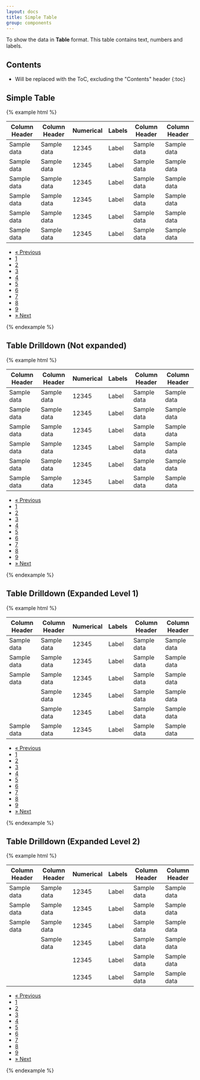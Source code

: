 ```yaml
---
layout: docs
title: Simple Table
group: components
---
```


To show the data in **Table** format. This table contains text, numbers and labels.

## Contents

* Will be replaced with the ToC, excluding the "Contents" header
{:toc}

## Simple Table

{% example html %}
  <div class="table-responsive">
    <table class="tbl" border="0">
        <thead>
            <tr> 
                <th class="tbl-head"> Column Header </th> 
                <th class="tbl-head"> Column Header </th> 
                <th class="tbl-head"> Numerical </th> 
                <th class="tbl-head"> Labels </th> 
                <th class="tbl-head"> Column Header </th> 
                <th class="tbl-head"> Column Header </th> </tr>
        </thead>
        <tbody>
            <tr class="tbl-body"> <td class="tbl-data"> Sample data </td> <td class="tbl-data"> Sample data </td> <td class="td-num"> 12345 </td> <td class="td-label"> <label class="lbl lbl-green"> Label </label> </td> <td class="tbl-data"> Sample data </td> <td class="tbl-data"> Sample data </td> </tr>
            <tr class="tbl-body"> <td class="tbl-data"> Sample data </td> <td class="tbl-data"> Sample data </td> <td class="td-num"> 12345 </td> <td class="td-label"> <label class="lbl lbl-blue"> Label </label> </td> <td class="tbl-data"> Sample data </td> <td class="tbl-data"> Sample data </td> </tr>
            <tr class="tbl-body"> <td class="tbl-data"> Sample data </td> <td class="tbl-data"> Sample data </td> <td class="td-num"> 12345 </td> <td class="td-label"> <label class="lbl lbl-red"> Label </label> </td> <td class="tbl-data"> Sample data </td> <td class="tbl-data"> Sample data </td> </tr>
            <tr class="tbl-body"> <td class="tbl-data"> Sample data </td> <td class="tbl-data"> Sample data </td> <td class="td-num"> 12345 </td> <td class="td-label"> <label class="lbl lbl-yellow"> Label </label> </td> <td class="tbl-data"> Sample data </td> <td class="tbl-data"> Sample data </td> </tr>
            <tr class="tbl-body"> <td class="tbl-data"> Sample data </td> <td class="tbl-data"> Sample data </td> <td class="td-num"> 12345 </td> <td class="td-label"> <label class="lbl lbl-violet"> Label </label> </td> <td class="tbl-data"> Sample data </td> <td class="tbl-data"> Sample data </td> </tr>
            <tr class="tbl-body"> <td class="tbl-data"> Sample data </td> <td class="tbl-data"> Sample data </td> <td class="td-num"> 12345 </td> <td class="td-label"> <label class="lbl lbl-pink"> Label </label> </td> <td class="tbl-data"> Sample data </td> <td class="tbl-data"> Sample data </td> </tr>
        </tbody>
    </table>
  </div>
    <nav aria-label="Page navigation example">
      <ul class="pagination justify-content-end">
        <li class="page-item">
          <a class="page-link" href="#" aria-label="Previous">
            <span aria-hidden="true">&laquo;</span>
            <span class="sr-only">Previous</span>
          </a>
        </li>
        <li class="page-item active"><a class="page-link" href="#">1</a></li>
        <li class="page-item"><a class="page-link" href="#">2</a></li>
        <li class="page-item"><a class="page-link" href="#">3</a></li>
        <li class="page-item"><a class="page-link" href="#">4</a></li>
        <li class="page-item"><a class="page-link" href="#">5</a></li>
        <li class="page-item"><a class="page-link" href="#">6</a></li>
        <li class="page-item"><a class="page-link" href="#">7</a></li>
        <li class="page-item"><a class="page-link" href="#">8</a></li>
        <li class="page-item"><a class="page-link" href="#">9</a></li>
        <li class="page-item">
          <a class="page-link" href="#" aria-label="Next">
            <span aria-hidden="true">&raquo;</span>
            <span class="sr-only">Next</span>
          </a>
        </li>
      </ul>
    </nav>
{% endexample %}


## Table Drilldown (Not expanded)

{% example html %}
  <div class="table-responsive">
    <table class="tbl" border="0">
        <thead>
            <tr> 
                <th class="tbl-head"> Column Header </th> <th class="tbl-head"> Column Header </th> <th class="tbl-head"> Numerical </th> <th class="tbl-head"> Labels </th> <th class="tbl-head"> Column Header </th> <th class="tbl-head"> Column Header </th> </tr>
        </thead>
        <tbody>
            <tr class="tbl-body"> 
              <td class="tbl-data"><span  class="d-icon fa fa-angle-down" aria-hidden="true"></span>  Sample data </td> 
              <td class="tbl-data"> Sample data </td> <td class="td-num"> 12345 </td> <td class="td-label"> <label class="lbl lbl-green"> Label </label> </td> <td class="tbl-data"> Sample data </td> <td class="tbl-data"> Sample data </td> 
            </tr>
            <tr class="tbl-body"> 
              <td class="tbl-data"> <span  class="d-icon fa fa-angle-down" aria-hidden="true"></span> Sample data </td> 
              <td class="tbl-data"> Sample data </td> <td class="td-num"> 12345 </td> <td class="td-label"> <label class="lbl lbl-blue"> Label </label> </td> <td class="tbl-data"> Sample data </td> <td class="tbl-data"> Sample data </td> 
            </tr>
            <tr class="tbl-body"> 
              <td class="tbl-data"> <span  class="d-icon fa fa-angle-down" aria-hidden="true"></span> Sample data </td> 
              <td class="tbl-data"> Sample data </td> <td class="td-num"> 12345 </td> <td class="td-label"> <label class="lbl lbl-red"> Label </label> </td> <td class="tbl-data"> Sample data </td> <td class="tbl-data"> Sample data </td> 
            </tr>
            <tr class="tbl-body"> 
              <td class="tbl-data"> <span  class="d-icon fa fa-angle-down" aria-hidden="true"></span> Sample data </td> 
              <td class="tbl-data"> Sample data </td> <td class="td-num"> 12345 </td> <td class="td-label"> <label class="lbl lbl-yellow"> Label </label> </td> <td class="tbl-data"> Sample data </td> <td class="tbl-data"> Sample data </td> 
            </tr>
            <tr class="tbl-body"> 
              <td class="tbl-data"> <span  class="d-icon fa fa-angle-down" aria-hidden="true"></span> Sample data </td> 
              <td class="tbl-data"> Sample data </td> <td class="td-num"> 12345 </td> <td class="td-label"> <label class="lbl lbl-violet"> Label </label> </td> <td class="tbl-data"> Sample data </td> <td class="tbl-data"> Sample data </td> 
            </tr>
            <tr class="tbl-body"> 
              <td class="tbl-data"> <span  class="d-icon fa fa-angle-down" aria-hidden="true"></span> Sample data </td> 
              <td class="tbl-data"> Sample data </td> <td class="td-num"> 12345 </td> <td class="td-label"> <label class="lbl lbl-pink"> Label </label> </td> <td class="tbl-data"> Sample data </td> <td class="tbl-data"> Sample data </td> 
            </tr>
        </tbody>
    </table>
  </div>
    <nav aria-label="Page navigation example">
      <ul class="pagination justify-content-end">
        <li class="page-item">
          <a class="page-link" href="#" aria-label="Previous">
            <span aria-hidden="true">&laquo;</span>
            <span class="sr-only">Previous</span>
          </a>
        </li>
        <li class="page-item active"><a class="page-link" href="#">1</a></li>
        <li class="page-item"><a class="page-link" href="#">2</a></li>
        <li class="page-item"><a class="page-link" href="#">3</a></li>
        <li class="page-item"><a class="page-link" href="#">4</a></li>
        <li class="page-item"><a class="page-link" href="#">5</a></li>
        <li class="page-item"><a class="page-link" href="#">6</a></li>
        <li class="page-item"><a class="page-link" href="#">7</a></li>
        <li class="page-item"><a class="page-link" href="#">8</a></li>
        <li class="page-item"><a class="page-link" href="#">9</a></li>
        <li class="page-item">
          <a class="page-link" href="#" aria-label="Next">
            <span aria-hidden="true">&raquo;</span>
            <span class="sr-only">Next</span>
          </a>
        </li>
      </ul>
    </nav>
  {% endexample %}


## Table Drilldown (Expanded Level 1)

{% example html %}
  <div class="table-responsive">
    <table class="tbl" border="0">
        <thead>
            <tr> 
                <th class="tbl-head"> Column Header </th> <th class="tbl-head"> Column Header </th> <th class="tbl-head"> Numerical </th> <th class="tbl-head"> Labels </th> <th class="tbl-head"> Column Header </th> <th class="tbl-head"> Column Header </th> </tr>
        </thead>
        <tbody>
            <tr class="tbl-body"> 
              <td class="tbl-data"><span  class="d-icon fa fa-angle-down" aria-hidden="true"></span>  Sample data </td> 
              <td class="tbl-data"> Sample data </td> <td class="td-num"> 12345 </td> <td class="td-label"> <label class="lbl lbl-green"> Label </label> </td> <td class="tbl-data"> Sample data </td> <td class="tbl-data"> Sample data </td> 
            </tr>
            <tr class="tbl-body"> 
              <td class="tbl-data"> <span  class="d-icon fa fa-angle-down" aria-hidden="true"></span> Sample data </td> 
              <td class="tbl-data"> Sample data </td> <td class="td-num"> 12345 </td> <td class="td-label"> <label class="lbl lbl-blue"> Label </label> </td> <td class="tbl-data"> Sample data </td> <td class="tbl-data"> Sample data </td> 
            </tr>
            <tr class="tbl-body"> 
              <td class="tbl-data"> <span  class="d-icon fa fa-angle-up" aria-hidden="true"></span> Sample data </td> 
              <td class="tbl-data"> Sample data </td> <td class="td-num"> 12345 </td> <td class="td-label"> <label class="lbl lbl-red"> Label </label> </td> <td class="tbl-data"> Sample data </td> <td class="tbl-data"> Sample data </td> 
            </tr>
            <tr class="drill-level1"> 
              <td> </td> <td class="tbl-data"> <span  class="d-icon fa fa-angle-down" aria-hidden="true"></span> Sample data </td> 
              <td class="td-num"> 12345 </td> <td class="td-label"> <label class="lbl lbl-violet"> Label </label> </td> <td class="tbl-data"> Sample data </td> <td class="tbl-data"> Sample data </td> 
            </tr>
            <tr class="drill-level1"> 
              <td> </td> <td class="tbl-data"> <span  class="d-icon fa fa-angle-down" aria-hidden="true"></span> Sample data </td> 
              <td class="td-num"> 12345 </td> <td class="td-label"> <label class="lbl lbl-pink"> Label </label> </td> <td class="tbl-data"> Sample data </td> <td class="tbl-data"> Sample data </td> 
            </tr>
            <tr class="tbl-body"> 
              <td class="tbl-data"> <span  class="d-icon fa fa-angle-down" aria-hidden="true"></span> Sample data </td> 
              <td class="tbl-data"> Sample data </td> <td class="td-num"> 12345 </td> <td class="td-label"> <label class="lbl lbl-yellow"> Label </label> </td> <td class="tbl-data"> Sample data </td> <td class="tbl-data"> Sample data </td> 
            </tr>
        </tbody>
    </table>
  </div>
    <nav aria-label="Page navigation example">
      <ul class="pagination justify-content-end">
        <li class="page-item">
          <a class="page-link" href="#" aria-label="Previous">
            <span aria-hidden="true">&laquo;</span>
            <span class="sr-only">Previous</span>
          </a>
        </li>
        <li class="page-item active"><a class="page-link" href="#">1</a></li>
        <li class="page-item"><a class="page-link" href="#">2</a></li>
        <li class="page-item"><a class="page-link" href="#">3</a></li>
        <li class="page-item"><a class="page-link" href="#">4</a></li>
        <li class="page-item"><a class="page-link" href="#">5</a></li>
        <li class="page-item"><a class="page-link" href="#">6</a></li>
        <li class="page-item"><a class="page-link" href="#">7</a></li>
        <li class="page-item"><a class="page-link" href="#">8</a></li>
        <li class="page-item"><a class="page-link" href="#">9</a></li>
        <li class="page-item">
          <a class="page-link" href="#" aria-label="Next">
            <span aria-hidden="true">&raquo;</span>
            <span class="sr-only">Next</span>
          </a>
        </li>
      </ul>
    </nav>
  
{% endexample %}

## Table Drilldown (Expanded Level 2)

{% example html %}
  <div class="table-responsive">
      <table class="tbl" border="0">
        <thead>
            <tr> 
                <th class="tbl-head"> Column Header </th> <th class="tbl-head"> Column Header </th> <th class="tbl-head"> Numerical </th> <th class="tbl-head"> Labels </th> <th class="tbl-head"> Column Header </th> <th class="tbl-head"> Column Header </th> </tr>
        </thead>
        <tbody>
            <tr class="tbl-body"> 
              <td class="tbl-data"><span  class="d-icon fa fa-angle-down" aria-hidden="true"></span>  Sample data </td> 
              <td class="tbl-data"> Sample data </td> <td class="td-num"> 12345 </td> <td class="td-label"> <label class="lbl lbl-green"> Label </label> </td> <td class="tbl-data"> Sample data </td> <td class="tbl-data"> Sample data </td> 
            </tr>
            <tr class="tbl-body"> 
              <td class="tbl-data"> <span  class="d-icon fa fa-angle-down" aria-hidden="true"></span> Sample data </td> 
              <td class="tbl-data"> Sample data </td> <td class="td-num"> 12345 </td> <td class="td-label"> <label class="lbl lbl-blue"> Label </label> </td> <td class="tbl-data"> Sample data </td> <td class="tbl-data"> Sample data </td> 
            </tr>
            <tr class="tbl-body"> 
              <td class="tbl-data"> <span  class="d-icon fa fa-angle-up" aria-hidden="true"></span> Sample data </td> 
              <td class="tbl-data"> Sample data </td> <td class="td-num"> 12345 </td> <td class="td-label"> <label class="lbl lbl-red"> Label </label> </td> <td class="tbl-data"> Sample data </td> <td class="tbl-data"> Sample data </td> 
            </tr>
            <tr class="drill-level1"> 
              <td> </td> <td class="tbl-data"> <span  class="d-icon fa fa-angle-up" aria-hidden="true"></span> Sample data </td> 
              <td class="td-num"> 12345 </td> <td class="td-label"> <label class="lbl lbl-violet"> Label </label> </td> <td class="tbl-data"> Sample data </td> <td class="tbl-data"> Sample data </td> 
            </tr>
            <tr class="drill-level2"> 
              <td> </td> <td> </td> 
              <td class="td-num"> 12345 </td> <td class="td-label"> <label class="lbl lbl-pink"> Label </label> </td> <td class="tbl-data"> Sample data </td> <td class="tbl-data"> Sample data </td> 
            </tr>
            <tr class="drill-level2"> 
              <td> </td> <td> </td> 
              <td class="td-num"> 12345 </td> <td class="td-label"> <label class="lbl lbl-yellow"> Label </label> </td> <td class="tbl-data"> Sample data </td> <td class="tbl-data"> Sample data </td> 
            </tr>
        </tbody>
    </table>
  </div>
    <nav aria-label="Page navigation example">
      <ul class="pagination justify-content-end">
        <li class="page-item">
          <a class="page-link" href="#" aria-label="Previous">
            <span aria-hidden="true">&laquo;</span>
            <span class="sr-only">Previous</span>
          </a>
        </li>
        <li class="page-item active"><a class="page-link" href="#">1</a></li>
        <li class="page-item"><a class="page-link" href="#">2</a></li>
        <li class="page-item"><a class="page-link" href="#">3</a></li>
        <li class="page-item"><a class="page-link" href="#">4</a></li>
        <li class="page-item"><a class="page-link" href="#">5</a></li>
        <li class="page-item"><a class="page-link" href="#">6</a></li>
        <li class="page-item"><a class="page-link" href="#">7</a></li>
        <li class="page-item"><a class="page-link" href="#">8</a></li>
        <li class="page-item"><a class="page-link" href="#">9</a></li>
        <li class="page-item">
          <a class="page-link" href="#" aria-label="Next">
            <span aria-hidden="true">&raquo;</span>
            <span class="sr-only">Next</span>
          </a>
        </li>
      </ul>
    </nav>
  
{% endexample %}
